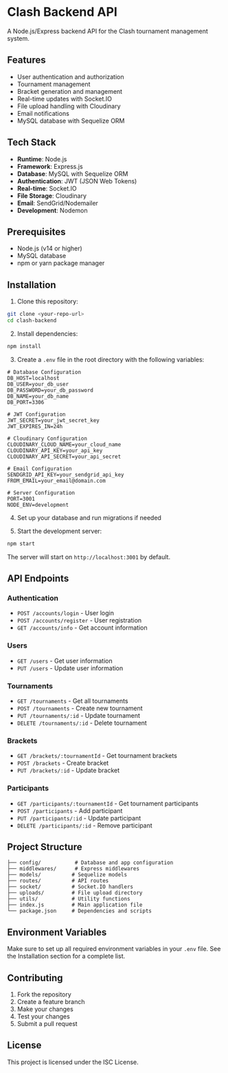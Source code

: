 # Clash Backend API

A Node.js/Express backend API for the Clash tournament management system.

## Features

- User authentication and authorization
- Tournament management
- Bracket generation and management
- Real-time updates with Socket.IO
- File upload handling with Cloudinary
- Email notifications
- MySQL database with Sequelize ORM

## Tech Stack

- **Runtime**: Node.js
- **Framework**: Express.js
- **Database**: MySQL with Sequelize ORM
- **Authentication**: JWT (JSON Web Tokens)
- **Real-time**: Socket.IO
- **File Storage**: Cloudinary
- **Email**: SendGrid/Nodemailer
- **Development**: Nodemon

## Prerequisites

- Node.js (v14 or higher)
- MySQL database
- npm or yarn package manager

## Installation

1. Clone this repository:
```bash
git clone <your-repo-url>
cd clash-backend
```

2. Install dependencies:
```bash
npm install
```

3. Create a `.env` file in the root directory with the following variables:
```env
# Database Configuration
DB_HOST=localhost
DB_USER=your_db_user
DB_PASSWORD=your_db_password
DB_NAME=your_db_name
DB_PORT=3306

# JWT Configuration
JWT_SECRET=your_jwt_secret_key
JWT_EXPIRES_IN=24h

# Cloudinary Configuration
CLOUDINARY_CLOUD_NAME=your_cloud_name
CLOUDINARY_API_KEY=your_api_key
CLOUDINARY_API_SECRET=your_api_secret

# Email Configuration
SENDGRID_API_KEY=your_sendgrid_api_key
FROM_EMAIL=your_email@domain.com

# Server Configuration
PORT=3001
NODE_ENV=development
```

4. Set up your database and run migrations if needed

5. Start the development server:
```bash
npm start
```

The server will start on `http://localhost:3001` by default.

## API Endpoints

### Authentication
- `POST /accounts/login` - User login
- `POST /accounts/register` - User registration
- `GET /accounts/info` - Get account information

### Users
- `GET /users` - Get user information
- `PUT /users` - Update user information

### Tournaments
- `GET /tournaments` - Get all tournaments
- `POST /tournaments` - Create new tournament
- `PUT /tournaments/:id` - Update tournament
- `DELETE /tournaments/:id` - Delete tournament

### Brackets
- `GET /brackets/:tournamentId` - Get tournament brackets
- `POST /brackets` - Create bracket
- `PUT /brackets/:id` - Update bracket

### Participants
- `GET /participants/:tournamentId` - Get tournament participants
- `POST /participants` - Add participant
- `PUT /participants/:id` - Update participant
- `DELETE /participants/:id` - Remove participant

## Project Structure

```
├── config/           # Database and app configuration
├── middlewares/      # Express middlewares
├── models/          # Sequelize models
├── routes/          # API routes
├── socket/          # Socket.IO handlers
├── uploads/         # File upload directory
├── utils/           # Utility functions
├── index.js         # Main application file
└── package.json     # Dependencies and scripts
```

## Environment Variables

Make sure to set up all required environment variables in your `.env` file. See the Installation section for a complete list.

## Contributing

1. Fork the repository
2. Create a feature branch
3. Make your changes
4. Test your changes
5. Submit a pull request

## License

This project is licensed under the ISC License.
